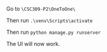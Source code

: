 Go to `\CSC309-P2\OneToOne\` 

Then run `.\venv\Scripts\activate`

Then run `python manage.py runserver`

The UI will now work.
